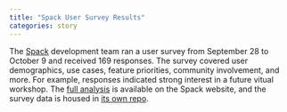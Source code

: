 ```yaml
---
title: "Spack User Survey Results"
categories: story
---
```


The [Spack](https://github.com/spack/spack) development team ran a user survey from September 28 to October 9 and received 169 responses. The survey covered user demographics, use cases, feature priorities, community involvement, and more. For example, responses indicated strong interest in a future vitual workshop. The [full analysis](https://spack.io/spack-user-survey-2020/) is available on the Spack website, and the survey data is housed in [its own repo](https://github.com/spack/spack-user-survey).
